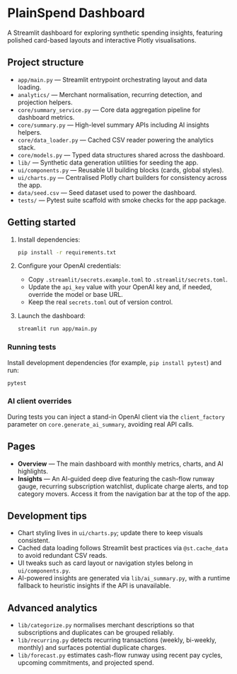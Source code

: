# PlainSpend Dashboard

A Streamlit dashboard for exploring synthetic spending insights, featuring polished card-based layouts and interactive Plotly visualisations.

## Project structure

- `app/main.py` — Streamlit entrypoint orchestrating layout and data loading.
- `analytics/` — Merchant normalisation, recurring detection, and projection helpers.
- `core/summary_service.py` — Core data aggregation pipeline for dashboard metrics.
- `core/summary.py` — High-level summary APIs including AI insights helpers.
- `core/data_loader.py` — Cached CSV reader powering the analytics stack.
- `core/models.py` — Typed data structures shared across the dashboard.
- `lib/` — Synthetic data generation utilities for seeding the app.
- `ui/components.py` — Reusable UI building blocks (cards, global styles).
- `ui/charts.py` — Centralised Plotly chart builders for consistency across the app.
- `data/seed.csv` — Seed dataset used to power the dashboard.
- `tests/` — Pytest suite scaffold with smoke checks for the app package.

## Getting started

1. Install dependencies:

   ```bash
   pip install -r requirements.txt
   ```

2. Configure your OpenAI credentials:

   - Copy `.streamlit/secrets.example.toml` to `.streamlit/secrets.toml`.
   - Update the `api_key` value with your OpenAI key and, if needed, override the model or base URL.
   - Keep the real `secrets.toml` out of version control.

3. Launch the dashboard:

   ```bash
   streamlit run app/main.py
   ```

### Running tests

Install development dependencies (for example, `pip install pytest`) and run:

```bash
pytest
```

### AI client overrides

During tests you can inject a stand-in OpenAI client via the `client_factory` parameter on `core.generate_ai_summary`, avoiding real API calls.

## Pages

- **Overview** — The main dashboard with monthly metrics, charts, and AI highlights.
- **Insights** — An AI-guided deep dive featuring the cash-flow runway gauge, recurring subscription watchlist, duplicate charge alerts, and top category movers. Access it from the navigation bar at the top of the app.

## Development tips

- Chart styling lives in `ui/charts.py`; update there to keep visuals consistent.
- Cached data loading follows Streamlit best practices via `@st.cache_data` to avoid redundant CSV reads.
- UI tweaks such as card layout or navigation styles belong in `ui/components.py`.
- AI-powered insights are generated via `lib/ai_summary.py`, with a runtime fallback to heuristic insights if the API is unavailable.

## Advanced analytics

- `lib/categorize.py` normalises merchant descriptions so that subscriptions and duplicates can be grouped reliably.
- `lib/recurring.py` detects recurring transactions (weekly, bi-weekly, monthly) and surfaces potential duplicate charges.
- `lib/forecast.py` estimates cash-flow runway using recent pay cycles, upcoming commitments, and projected spend.
